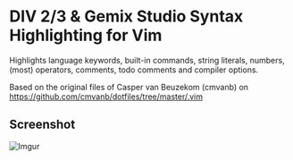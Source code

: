 # DIV 2/3 & Gemix Studio Syntax Highlighting for Vim

Highlights language keywords, built-in commands, string literals, numbers, (most) operators, comments, todo comments and compiler options.  

Based on the original files of Casper van Beuzekom (cmvanb) on https://github.com/cmvanb/dotfiles/tree/master/.vim

## Screenshot

![Imgur](https://i.imgur.com/ZChqKeM.png)
